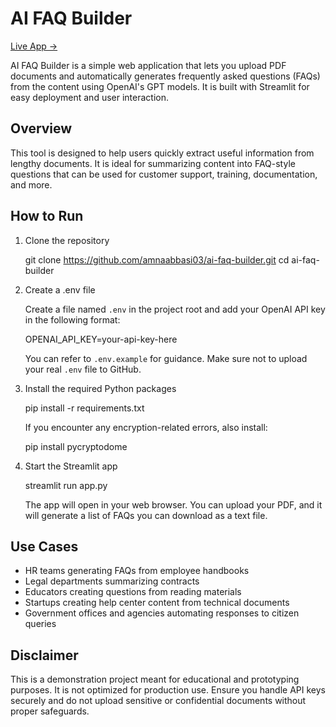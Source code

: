 # AI FAQ Builder

[Live App →](https://ai-faq-builder.streamlit.app)  

AI FAQ Builder is a simple web application that lets you upload PDF documents and automatically generates frequently asked questions (FAQs) from the content using OpenAI's GPT models. It is built with Streamlit for easy deployment and user interaction.

## Overview

This tool is designed to help users quickly extract useful information from lengthy documents. It is ideal for summarizing content into FAQ-style questions that can be used for customer support, training, documentation, and more.

## How to Run

1. Clone the repository

   git clone https://github.com/amnaabbasi03/ai-faq-builder.git
   cd ai-faq-builder

2. Create a .env file

   Create a file named `.env` in the project root and add your OpenAI API key in the following format:

   OPENAI_API_KEY=your-api-key-here

   You can refer to `.env.example` for guidance. Make sure not to upload your real `.env` file to GitHub.

3. Install the required Python packages

   pip install -r requirements.txt

   If you encounter any encryption-related errors, also install:

   pip install pycryptodome

4. Start the Streamlit app

   streamlit run app.py

   The app will open in your web browser. You can upload your PDF, and it will generate a list of FAQs you can download as a text file.

## Use Cases

- HR teams generating FAQs from employee handbooks
- Legal departments summarizing contracts
- Educators creating questions from reading materials
- Startups creating help center content from technical documents
- Government offices and agencies automating responses to citizen queries

## Disclaimer

This is a demonstration project meant for educational and prototyping purposes. It is not optimized for production use. Ensure you handle API keys securely and do not upload sensitive or confidential documents without proper safeguards.

